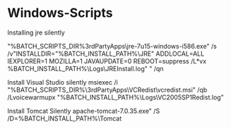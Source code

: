 # Windows-Scripts

Installing jre silently

"%BATCH_SCRIPTS_DIR%3rdPartyApps\jre-7u15-windows-i586.exe" /s /v"INSTALLDIR="%BATCH_INSTALL_PATH%\JRE" ADDLOCAL=ALL IEXPLORER=1 MOZILLA=1 JAVAUPDATE=0 REBOOT=suppress /L*vx %BATCH_INSTALL_PATH%\Logs\JREInstall.log" " /qn

Install Visual Studio silently
msiexec /i "%BATCH_SCRIPTS_DIR%\3rdPartyApps\VCRedist\vcredist.msi" /qb /Lvoicewarmupx "%BATCH_INSTALL_PATH%\Logs\VC2005SP1Redist.log"

Install Tomcat Silently
apache-tomcat-7.0.35.exe" /S /D=%BATCH_INSTALL_PATH%\Tomcat
